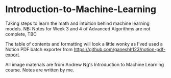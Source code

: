 # Introduction-to-Machine-Learning

Taking steps to learn the math and intuition behind machine learning models. 
NB: Notes for Week 3 and 4 of Advanced Algorithms are not complete, TBC

The table of contents and formatting will look a little wonky as I'ved used a Notion PDF batch exporter from https://github.com/ganeshh123/notion-pdf-export.

All image materials are from Andrew Ng's Introduction to Machine Learning course.
Notes are written by me.
